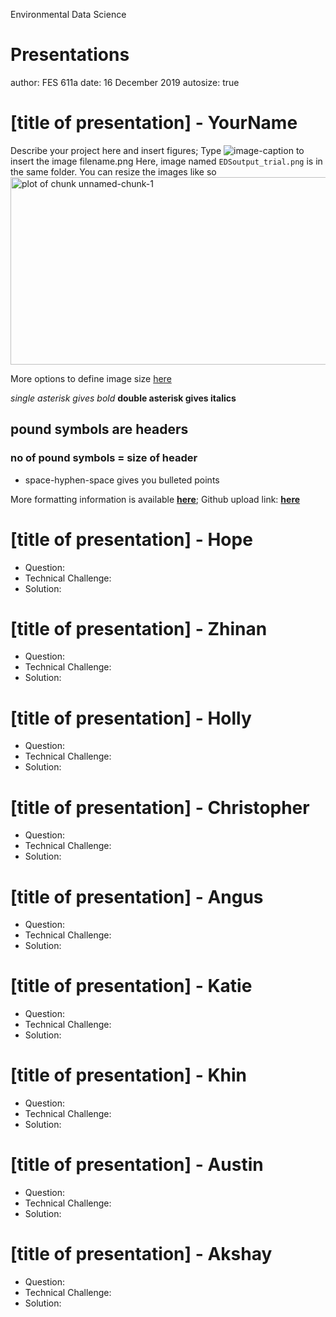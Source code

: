 Environmental Data Science


Presentations
========================================================
author: FES 611a
date: 16 December 2019
autosize: true

[title of presentation] - YourName
========================================================
Describe your project here and insert figures; Type ![image-caption](filename.png) to insert the image filename.png
Here, image named `EDSoutput_trial.png` is in the same folder. You can resize the images like so
<img src="EDoutput_trial.png" title="plot of chunk unnamed-chunk-1" alt="plot of chunk unnamed-chunk-1" width="620px" height="300px" />

More options to define image size [here](https://sebastiansauer.github.io/figure_sizing_knitr/)

*single asterisk gives bold*
**double asterisk gives italics**
## pound symbols are headers
### no of pound symbols  = size of header
 - space-hyphen-space gives you bulleted points

More formatting information is available [**here**](https://rpubs.com/SameerMathur/RPres-Tutorial); Github upload link: [**here**](https://github.com/akshaysurendra/EDS611a)

[title of presentation] - Hope
========================================================
 - Question:
 - Technical Challenge:
 - Solution:


[title of presentation] - Zhinan
========================================================
 - Question:
 - Technical Challenge:
 - Solution:


[title of presentation] - Holly
========================================================
 - Question:
 - Technical Challenge:
 - Solution:


[title of presentation] - Christopher
========================================================
 - Question:
 - Technical Challenge:
 - Solution:


[title of presentation] - Angus
========================================================
 - Question:
 - Technical Challenge:
 - Solution:


[title of presentation] - Katie
========================================================
 - Question:
 - Technical Challenge:
 - Solution:


[title of presentation] - Khin
========================================================
 - Question:
 - Technical Challenge:
 - Solution:


[title of presentation] - Austin
========================================================
 - Question:
 - Technical Challenge:
 - Solution:


[title of presentation] - Akshay
========================================================
 - Question:
 - Technical Challenge:
 - Solution:
